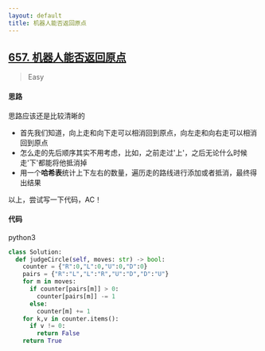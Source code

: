 ```yaml
---
layout: default
title: 机器人能否返回原点
---
```


## [657\. 机器人能否返回原点](https://leetcode-cn.com/problems/robot-return-to-origin/)

> Easy

#### 思路

思路应该还是比较清晰的

* 首先我们知道，向上走和向下走可以相消回到原点，向左走和向右走可以相消回到原点
* 怎么走的先后顺序其实不用考虑，比如，之前走过'上'，之后无论什么时候走'下'都能将他抵消掉
* 用一个**哈希表**统计上下左右的数量，遍历走的路线进行添加或者抵消，最终得出结果

以上，尝试写一下代码，AC！

#### 代码
python3
```python
class Solution:
  def judgeCircle(self, moves: str) -> bool: 
    counter = {"R":0,"L":0,"U":0,"D":0}
    pairs = {"R":"L","L":"R","U":"D","D":"U"}
    for m in moves:
      if counter[pairs[m]] > 0:
        counter[pairs[m]] -= 1
      else:
        counter[m] += 1
    for k,v in counter.items():
      if v != 0:
        return False
    return True
```